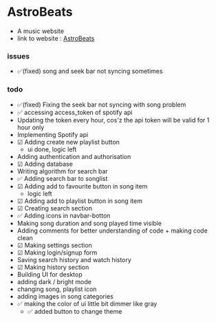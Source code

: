 # AstroBeats
* A music website
* link to website : [AstroBeats](https://astrobeats.adarshkumar35.repl.co/)

### issues
* ✅(fixed) song and seek bar not syncing sometimes

### todo
* ✅(fixed) Fixing the seek bar not syncing with song problem
* ✅ accessing access_token of spotify api
* Updating the token every hour, cos'z the api token will be valid for 1 hour only
* Implementing Spotify api
* ☑ Adding create new playlist button
  * ui done, logic left
* Adding authentication and authorisation
* ☑ Adding database
* Writing algorithm for search bar
* ✅ Adding search bar to songlist
* ☑ Adding add to favourite button in song item
  * logic left
* ☑ Adding add to playlist button in song item
* ☑ Creating search section
* ✅ Adding icons in navbar-botton
* Making song duration and song played time visible
* Adding comments for better understanding of code + making code clean
* ☑ Making settings section
* ☑ Making login/signup form
* Saving search history and watch history
* ☑ Making history section
* Building UI for desktop
* adding dark / bright mode
* changing song, playlist icon
* adding images in song categories
* ✅ making the color of ui little bit dimmer like gray
  * ✅ added button to change theme
